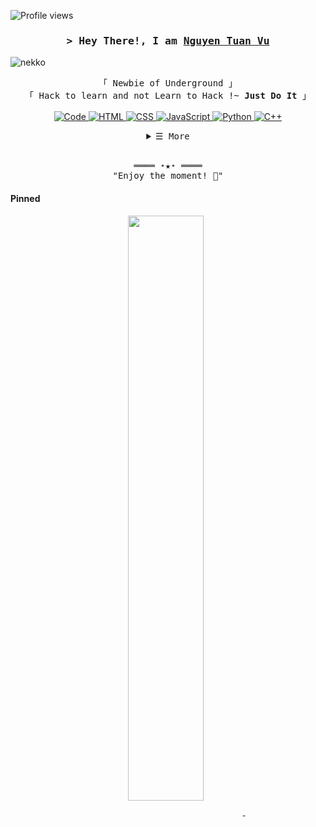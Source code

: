 <!-- https://github.com/tuanvuwu-->
<!-- January 2, 2023 -->
<!-- LEAVE A STAR, IF YOU LIKE IT ! -->

<!-- Profile Views Counter -->
![Profile views](https://gpvc.arturio.dev/tuanvuwu)

<!-- Intro  -->
<h3 align="center">
        <samp>&gt; Hey There!, I am
                <b><a target="_blank" href="https://tuanvuwu.me/">Nguyen Tuan Vu</a></b>
        </samp>
</h3>
<img alig="right" alt="nekko" with = 400 src="![image](https://user-images.githubusercontent.com/115095181/210261936-dd7356b6-4347-4ece-8bd2-cdacf4bb8f81.png)
">
<br>

<p align="center">
        <!-- Organisation  -->
        <samp>
                「 Newbie of Underground 」
                <br>
                「 Hack to learn and not Learn to Hack !~ <b>Just Do It</b> 」
                <br>
                <br>
        </samp>
        <!-- Programming Languages -->
        <!-- Code logo -->
        <a href="https://github.com/tuanvuwu?tab=repositories" target="_blank"><img alt="Code"
                        src="https://img.shields.io/badge/-code-000000?style=flat-square&logo=Plex&logoColor=white">
        </a>
        <!-- HTML -->
        <a href="https://github.com/tuanvuwu?tab=repositories" target="_blank"><img alt="HTML"
                        src="https://img.shields.io/badge/-HTML-E34F26?style=flat-square&logo=HTML5&logoColor=white">
        </a>
        <!-- CSS  -->
        <a href="https://github.com/tuanvuwu?tab=repositories" target="_blank"><img alt="CSS"
                        src="https://img.shields.io/badge/-CSS-1572B6?style=flat-square&logo=CSS3&logoColor=white">
        </a>
        <!-- JavaScript -->
        <a href="https://github.com/tuanvuwu?tab=repositories" target="_blank"><img alt="JavaScript"
                        src="https://img.shields.io/badge/-JavaScript-F7DF1E?style=flat-square&logo=JavaScript&logoColor=white">
        </a>
        <!-- Python -->
        <a href="https://github.com/tuanvuwu?tab=repositories" target="_blank"><img alt="Python"
                        src="https://img.shields.io/badge/-Python-3776AB?style=flat-square&logo=Python&logoColor=white">
        </a>
        <!-- C++ -->
        <a href="https://github.com/tuanvuwu?tab=repositories" target="_blank"><img alt="C++"
                        src="https://img.shields.io/badge/-C++-9b3675?style=flat-square&logo=C%2B%2B&logoColor=white">
        </a>
</p>

<!-- Details Section-->
<details align="center">
    <summary> <samp>&#9776; More</samp></summary>
    <p align="center">
        <br>
        <!-- Activity Widget -->
        <img alt="Tuan Vu Github Stats"
                src="https://github-readme-stats.vercel.app/api?username=tuanvuwu&show_icons=true&theme=radical" />
        <br>
        <!-- Social Links -->
        <p>Find me on</p>
        <!-- Gmail -->
        <a href="mailto:nguyentuanvu.9b@gmail.com" target="_blank"><img alt="Gmail"
                src="https://img.shields.io/badge/-Gmail-EA4335?style=flat-square&logo=Gmail&logoColor=white">
        </a>
        <!-- Facebook -->
        <a href="https://www.facebook.com/dzu104/" target="_blank"><img alt="Facebook"
                src="https://img.shields.io/badge/-Facebook-1877F2?style=flat-square&logo=Facebook&logoColor=white">
        </a>
        <!-- Instagram -->
        <a href="https://www.instagram.com/_taun.zuwu/" target="_blank"><img alt="Instagram"
                src="https://img.shields.io/badge/-Instagram-E4405F?style=flat-square&logo=Instagram&logoColor=white">
        </a>
    </p>
</details>
<br>

<!-- Footer -->
<samp>
    <p align="center">
        ════ ⋆★⋆ ════
        <br>
        "Enjoy the moment! 🤗"
    </p>
</samp>

<!-- Pinned Repositories -->
#### Pinned

<p align="center">
<a href="https://github.com/tuanvuwu/tuanvuwu">
<img width='49%' align="center"src="https://github-readme-stats.vercel.app/api/pin/?username=tuanvuwu&repo=tuanvuwu&border_color=02D892&bg_color=0D1117&title_color=C9D1D9&text_color=8B949E&icon_color=02D892" />
</a>
<span>&nbsp;</span>

